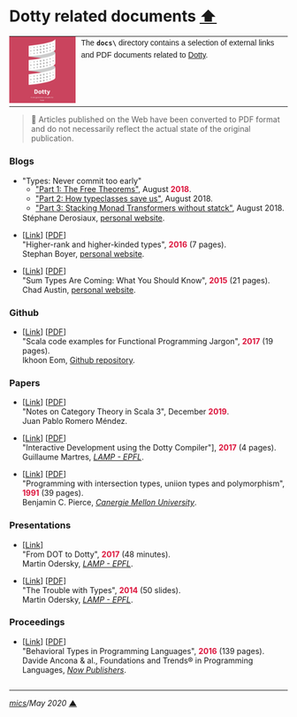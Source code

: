 # <span id="top">Dotty related documents</span> <span style="size:30%;"><a href="../README.md">⬆</a></span>

<table style="font-family:Helvetica,Arial;font-size:14px;line-height:1.6;">
  <tr>
  <td style="border:0;padding:0 10px 0 0;min-width:120px;">
    <a href="http://dotty.epfl.ch/"><img src="../docs/dotty.png" width="120" alt="Dotty logo"/></a>
  </td>
  <td style="border:0;padding:0;vertical-align:text-top;">
    The <strong><code>docs\</code></strong> directory contains a selection of external links and PDF documents related to <a href="http://dotty.epfl.ch/" alt="Dotty">Dotty</a>.
  </td>
  </tr>
</table>

> **:mag_right:** Articles published on the Web have been converted to PDF format and do not necessarily reflect the actual state of the original publication.

### **Blogs**

- "Types: Never commit too early"<br/>
  <ul style="margin:-16px 0 -16px 0;">
  <li><a href="">"Part 1: The Free Theorems"</a>, August <span style="font-weight:bold; color:#DC143C;">2018</span>.</li>
  <li><a href="https://www.sderosiaux.com/articles/2018/08/15/types-never-commit-too-early-part2">"Part 2: How typeclasses save us"</a>, August 2018.</li>
  <li><a href="https://www.sderosiaux.com/articles/2018/08/15/types-never-commit-too-early-part3">"Part 3: Stacking Monad Transformers without statck"</a>, August 2018.</li>
  </ul>
  <br/>Stéphane Derosiaux, <a href="https://www.sderosiaux.com/">personal website</a>.
- [[Link](https://www.stephanboyer.com/post/115/higher-rank-and-higher-kinded-types)] [[PDF](./20160423_Boyer_Higher-rank_and_higher-kinded_types.pdf)]<br/>"Higher-rank and higher-kinded types", <span style="font-weight:bold; color:#DC143C;">2016</span> (7 pages).<br/>Stephan Boyer, [personal website](https://www.stephanboyer.com/).

- [[Link](https://chadaustin.me/2015/07/sum-types/)] [[PDF](./20150709_Sum_Types_Are_Coming.pdf)]<br/>"Sum Types Are Coming: What You Should Know", <span style="font-weight:bold; color:#DC143C;">2015</span> (21 pages).<br/>Chad Austin, [personal website](https://chadaustin.me/).


### **Github**

- [[Link](https://github.com/ikhoon/functional-programming-jargon.scala)] [[PDF](./20171113_Scala_code_examples_for_Functional_Programming_Jargon.pdf)]<br/>"Scala code examples for Functional Programming Jargon", <span style="font-weight:bold; color:#DC143C;">2017</span> (19 pages).<br/>Ikhoon Eom, [Github repository](https://github.com/ikhoon).


### **Papers**

- [[Link](https://typista.org/categories-in-dotty/)] [[PDF](./20191223_Mendez_Category_Theory_in_Scala_3.pdf)]<br/>"Notes on Category Theory in Scala 3", December <span style="font-weight:bold; color:#DC143C;">2019</span>.<br/>Juan Pablo Romero Méndez.

- [[Link](http://guillaume.martres.me/ide_paper.pdf)] [[PDF](./2017_ide_paper.pdf)]<br/>"Interactive Development using the Dotty Compiler"], <span style="font-weight:bold; color:#DC143C;">2017</span> (4 pages).<br/>Guillaume Martres, [*LAMP - EPFL*][epfl_lamp].

- [[Link](http://citeseerx.ist.psu.edu/viewdoc/summary?doi=10.1.1.1014.5167&q=Programming%20with%20intersection%20types)] [[PDF](./10.1.1.1014.5167.pdf)]<br/>"Programming with intersection types, uniion types and polymorphism", <span style="font-weight:bold; color:#DC143C;">1991</span> (39 pages).<br/>Benjamin C. Pierce, [*Canergie Mellon University*](https://www.cmu.edu/).


### **Presentations**

- [[Link]](https://www.youtube.com/watch?v=iobC5yGRWoo)<br/>"From DOT to Dotty", <span style="font-weight:bold; color:#DC143C;">2017</span> (48 minutes).<br/>Martin Odersky, [*LAMP - EPFL*][epfl_lamp].

- [[Link](http://wirth-symposium.ethz.ch/programme.html)] [[PDF]](./2014_The_Trouble_with_Types.pdf)<br/>"The Trouble with Types", <span style="font-weight:bold; color:#DC143C;">2014</span> (50 slides).<br/>Martin Odersky, [*LAMP - EPFL*][epfl_lamp].


### **Proceedings**

- [[Link](https://www.di.fc.ul.pt/~vv/papers/ancona.bono.etal_behav-types-prog-langs.pdf)] [[PDF](./2016_Behavioral_Types_in_Programming_Languages.pdf)]<br/>"Behavioral Types in Programming Languages", <span style="font-weight:bold; color:#DC143C;">2016</span> (139 pages).<br/>Davide Ancona &amp; al., Foundations and Trends&reg; in Programming Languages, [*Now Publishers*](https://www.nowpublishers.com/PGL).

<hr style="margin:2em 0 0 0;" />

*[mics](https://lampwww.epfl.ch/~michelou/)/May 2020* [**&#9650;**](#top)
<span id="bottom">&nbsp;</span>

<!-- link refs -->

[epfl_lamp]: https://lamp.epfl.ch/
